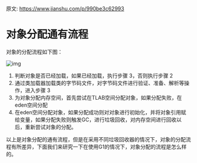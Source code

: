 原文: https://www.jianshu.com/p/990be3c62993

# 对象分配通有流程

对象的分配流程如下图：

![img](./Reprint_JVM对象分配_img/6763914-34de9e3b9cfe61cd.webp)

1. 判断对象是否已经加载，如果已经加载，执行步骤 3，否则执行步骤 2
2. 通过类加载器加载类的字节码文件，对字节码文件进行验证、准备、解析等操作，进入步骤 3
3. 为对象分配内存空间，首先尝试在TLAB空间分配对象，如果分配失败，在eden空间分配
4. 在eden空间分配对象，如果分配成功则对对象进行初始化，并将对象引用赋给变量，如果分配失败则触发GC，进行垃圾回收，对内存空间进行回收以后，重新尝试对象的分配。

以上是对象分配的通有流程，但是在采用不同垃圾回收器的情况下，对象的分配流程有所差异，下面我们来研究一下在使用G1的情况下，对象分配的流程是怎么样的。

